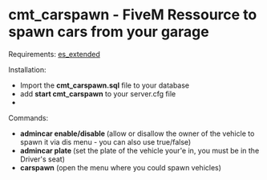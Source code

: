 # cmt_carspawn - FiveM Ressource to spawn cars from your garage
Requirements:
  [es_extended](https://github.com/esx-framework/es_extended)
  
Installation:
  - Import the **cmt_carspawn.sql** file to your database
  - add **start cmt_carspawn** to your server.cfg file
  - 
Commands:
  - **admincar enable/disable <plate>** (allow or disallow the owner of the vehicle to spawn it via dis menu - you can also use true/false)
  - **admincar plate <plate>** (set the plate of the vehicle your'e in, you must be in the Driver's seat)
  - **carspawn** (open the menu where you could spawn vehicles)

